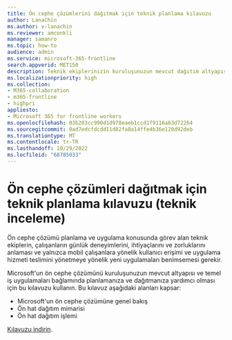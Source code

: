```yaml
---
title: Ön cephe çözümlerini dağıtmak için teknik planlama kılavuzu
author: LanaChin
ms.author: v-lanachin
ms.reviewer: amconkli
manager: samanro
ms.topic: how-to
audience: admin
ms.service: microsoft-365-frontline
search.appverid: MET150
description: Teknik ekiplerinizin kuruluşunuzun mevcut dağıtım altyapısı ve temel iş uygulamaları bağlamında Microsoft'un ön cephe çözümünü planlamalarına ve dağıtmalarına yardımcı olmak için bu kılavuzu kullanın.
ms.localizationpriority: high
ms.collection:
- M365-collaboration
- m365-frontline
- highpri
appliesto:
- Microsoft 365 for frontline workers
ms.openlocfilehash: 03b203cc990d1d978eaeb1ccd1f9116a63d72264
ms.sourcegitcommit: 0ad7edcfdcdd11d02fa8a14ffe4b36e120d92deb
ms.translationtype: MT
ms.contentlocale: tr-TR
ms.lasthandoff: 10/29/2022
ms.locfileid: "68785033"
---
```

# <a name="technical-planning-guide-for-deploying-frontline-solutions-white-paper"></a>Ön cephe çözümleri dağıtmak için teknik planlama kılavuzu (teknik inceleme)

Ön cephe çözümü planlama ve uygulama konusunda görev alan teknik ekiplerin, çalışanların günlük deneyimlerini, ihtiyaçlarını ve zorluklarını anlaması ve yalnızca mobil çalışanlara yönelik kullanıcı erişimi ve uygulama hizmeti teslimini yönetmeye yönelik yeni uygulamaları benimsemesi gerekir.

Microsoft'un ön cephe çözümünü kuruluşunuzun mevcut altyapısı ve temel iş uygulamaları bağlamında planlamanıza ve dağıtmanıza yardımcı olması için bu kılavuzu kullanın. Bu kılavuz aşağıdaki alanları kapsar:

- Microsoft'un ön cephe çözümüne genel bakış
- Ön hat dağıtım mimarisi
- Ön hat dağıtım işlemi

[Kılavuzu indirin](https://go.microsoft.com/fwlink/?linkid=2211637).